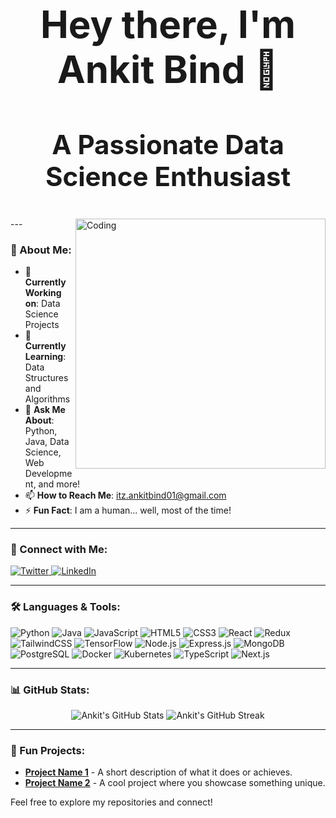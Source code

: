 <h1 align="center" style="font-size: 60px;">Hey there, I'm Ankit Bind 👋</h1>
<h3 align="center" style="font-size: 42px;">A Passionate Data Science Enthusiast</h3>

<img alt ="Coding" align="right" width="400" src="./coding.gif"/>
---

### 🌟 About Me:
- 🔭 **Currently Working on**: Data Science Projects
- 🌱 **Currently Learning**: Data Structures and Algorithms
- 💬 **Ask Me About**: Python, Java, Data Science, Web Development, and more!
- 📫 **How to Reach Me**: [itz.ankitbind01@gmail.com](mailto:itz.ankitbind01@gmail.com)
- ⚡ **Fun Fact**: I am a human... well, most of the time!

---

### 🔗 Connect with Me:
<p align="left">
  <a href="https://twitter.com/itzankit03" target="_blank">
    <img src="https://img.shields.io/badge/Twitter-1DA1F2?style=for-the-badge&logo=twitter&logoColor=white" alt="Twitter"/>
  </a>
  <a href="https://linkedin.com/in/ankit-bind-518858287" target="_blank">
    <img src="https://img.shields.io/badge/LinkedIn-0077B5?style=for-the-badge&logo=linkedin&logoColor=white" alt="LinkedIn"/>
  </a>
</p>

---

### 🛠️ Languages & Tools:
<p>
  <img src="https://img.shields.io/badge/Python-3776AB?style=for-the-badge&logo=python&logoColor=white" alt="Python"/>
  <img src="https://img.shields.io/badge/Java-007396?style=for-the-badge&logo=java&logoColor=white" alt="Java"/>
  <img src="https://img.shields.io/badge/JavaScript-F7DF1E?style=for-the-badge&logo=javascript&logoColor=black" alt="JavaScript"/>
  <img src="https://img.shields.io/badge/HTML5-E34F26?style=for-the-badge&logo=html5&logoColor=white" alt="HTML5"/>
  <img src="https://img.shields.io/badge/CSS3-1572B6?style=for-the-badge&logo=css3&logoColor=white" alt="CSS3"/>
  <img src="https://img.shields.io/badge/React-61DAFB?style=for-the-badge&logo=react&logoColor=black" alt="React"/>
  <img src="https://img.shields.io/badge/Redux-764ABC?style=for-the-badge&logo=redux&logoColor=white" alt="Redux"/>
  <img src="https://img.shields.io/badge/TailwindCSS-06B6D4?style=for-the-badge&logo=tailwindcss&logoColor=white" alt="TailwindCSS"/>
  <img src="https://img.shields.io/badge/TensorFlow-FF6F00?style=for-the-badge&logo=tensorflow&logoColor=white" alt="TensorFlow"/>
  <img src="https://img.shields.io/badge/Node.js-339933?style=for-the-badge&logo=nodedotjs&logoColor=white" alt="Node.js"/>
  <img src="https://img.shields.io/badge/Express.js-000000?style=for-the-badge&logo=express&logoColor=white" alt="Express.js"/>
  <img src="https://img.shields.io/badge/MongoDB-4EA94B?style=for-the-badge&logo=mongodb&logoColor=white" alt="MongoDB"/>
  <img src="https://img.shields.io/badge/PostgreSQL-336791?style=for-the-badge&logo=postgresql&logoColor=white" alt="PostgreSQL"/>
  <img src="https://img.shields.io/badge/Docker-2496ED?style=for-the-badge&logo=docker&logoColor=white" alt="Docker"/>
  <img src="https://img.shields.io/badge/Kubernetes-326CE5?style=for-the-badge&logo=kubernetes&logoColor=white" alt="Kubernetes"/>
  <img src="https://img.shields.io/badge/TypeScript-3178C6?style=for-the-badge&logo=typescript&logoColor=white" alt="TypeScript"/>
  <img src="https://img.shields.io/badge/Next.js-000000?style=for-the-badge&logo=nextdotjs&logoColor=white" alt="Next.js"/>
</p>

---

### 📊 GitHub Stats:
<p align="center">
  <img src="https://github-readme-stats.vercel.app/api?username=ankitbind&show_icons=true&theme=radical" alt="Ankit's GitHub Stats"/>
  <img src="https://github-readme-streak-stats.herokuapp.com/?user=ankitbind&theme=radical" alt="Ankit's GitHub Streak"/>
</p>

---

### 🚀 Fun Projects:
- **[Project Name 1](#)** - A short description of what it does or achieves.
- **[Project Name 2](#)** - A cool project where you showcase something unique.

Feel free to explore my repositories and connect!

